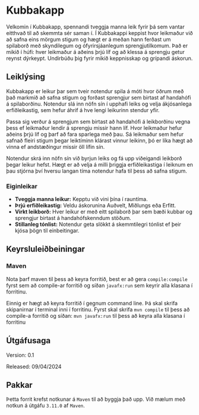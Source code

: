 # Kubbakapp
Velkomin í Kubbakapp, spennandi tveggja manna leik fyrir þá sem vantar eitthvað til að skemmta sér saman í. 
Í Kubbakappi keppist hvor leikmaður við að safna eins mörgum stigum og hægt er á meðan hann ferðast um spilaborð með 
skyndilegum og ófyrirsjáanlegum sprengjutilkomum. Það er mikið í húfi: hver leikmaður á aðeins þrjú líf og að klessa á sprengju
getur reynst dýrkeypt. Undirbúðu þig fyrir mikið keppnisskap og grípandi áskorun.


## Leiklýsing

Kubbakapp er leikur þar sem tveir notendur spila á móti hvor öðrum með það markmið
að safna stigum og forðast sprengjur sem birtast af handahófi á spilaborðinu. Notendur slá inn nöfn sín í 
upphafi leiks og velja ákjósanlega erfiðleikastig, sem hefur áhrif á hve lengi leikurinn stendur yfir.

Passa sig verður á sprengjum sem birtast að handahófi
á leikborðinu vegna þess ef leikmaður lendir á sprengju missir hann líf. Hvor leikmaður hefur aðeins
þrjú líf og þarf að fara sparlega með þau. Sá leikmaður sem hefur safnað fleiri stigum þegar leiktíminn klárast vinnur
leikinn, þó er líka hægt að vinna ef andstæðingur missir öll lífin sín.

Notendur skrá inn nöfn sín við byrjun leiks og fá upp viðeigandi leikborð þegar leikur hefst.
Hægt er að velja á milli þriggja erfiðleikastiga í leiknum en þau stjórna því hversu langan
tíma notendur hafa til þess að safna stigum.


### Eiginleikar

* **Tveggja manna leikur:**  Kepptu við vini þína í rauntíma.
* **Þrjú erfiðleikastig:** Veldu áskorunina Auðvelt, Miðlungs eða Erfitt.
* **Virkt leikborð:** Hver leikur er með eitt spilaborð þar sem bæði kubbar og sprengjur birtast á handahófskenndum stöðum.
* **Stillanleg tónlist:** Notendur geta slökkt á skemmtilegri tónlist ef þeir kjósa þögn til einbeitingar.

## Keyrsluleiðbeiningar

### Maven

Nota þarf maven til þess að keyra forritið, best er að gera `compile:compile` fyrst sem að compile-ar forritið
og síðan `javafx:run` sem keyrir alla klasana í forritinu. 


Einnig er hægt að keyra forritið í gegnum command line. Þá skal skrifa skipanirnar í 
terminal inni í forritinu. Fyrst skal skrifa `mvn compile` til þess að compile-a forritið 
og síðan: `mvn javafx:run` til þess að keyra alla klasana í forritinu

## Útgáfusaga

Version: 0.1

Released: 09/04/2024

## Pakkar

Þetta forrit krefst notkunar á `Maven` til að byggja það upp. Við mælum með notkun á útgáfu `3.11.0` af `Maven`.